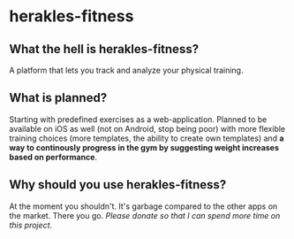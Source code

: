 # herakles-fitness
## What the hell is herakles-fitness?
A platform that lets you track and analyze your physical training.

## What is planned?
Starting with predefined exercises as a web-application.
Planned to be available on iOS as well (not on Android, stop being poor) with more flexible training choices (more templates, the ability to create own templates) and **a way to continously progress in the gym by suggesting weight increases based on performance**.

## Why should you use herakles-fitness?
At the moment you shouldn't. It's garbage compared to the other apps on the market. There you go. _Please donate so that I can spend more time on this project._ 
